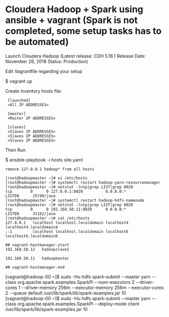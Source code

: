 # Cloudera  Hadoop + Spark using ansible + vagrant (Spark is not completed, some setup tasks has to be automated)

Launch Cloudera Hadoop 
(Latest release: CDH 5.16.1 Release Date: November 28, 2018 Status: Production)

Edit Vagrantfile regarding your setup

$ vagrant up

Create inventory hosts file: 
     
     [launched]
     <All IP ADDRESSES>
     
     [master]
     <Master IP ADDRESSES>
     
     [slaves]
     <Slaves IP ADDRESSES>
     <Slaves IP ADDRESSES>
     <Slaves IP ADDRESSES>
     
Then Run
      
$ ansible-playbook  -i hosts site.yaml 

```
remove 127.0.0.1 hadoop* from all hosts

[root@hadoopmaster ~]# vi /etc/hosts
[root@hadoopmaster ~]# systemctl restart hadoop-yarn-resourcemanager
[root@hadoopmaster ~]# netstat -lntp|grep LIST|grep 8020
tcp        0      0 127.0.0.1:8020          0.0.0.0:*               LISTEN      25749/java          
[root@hadoopmaster ~]# systemctl restart hadoop-hdfs-namenode
[root@hadoopmaster ~]# netstat -lntp|grep LIST|grep 8020
tcp        0      0 192.168.50.11:8020      0.0.0.0:*               LISTEN      31162/java          
[root@hadoopmaster ~]# cat /etc/hosts
127.0.0.1   localhost localhost.localdomain localhost4 localhost4.localdomain4
::1         localhost localhost.localdomain localhost6 localhost6.localdomain6

## vagrant-hostmanager-start
192.168.50.12	hadoopslave1

192.168.50.11	hadoopmaster

## vagrant-hostmanager-end
```
[vagrant@hadoop-00 ~]$ sudo -Hu hdfs spark-submit --master yarn --class org.apache.spark.examples.SparkPi --num-executors 2 --driver-cores 1 --driver-memory 256m --executor-memory 256m --executor-cores 2 --queue default /usr/lib/spark/lib/spark-examples.jar 10
[vagrant@hadoop-00 ~]$ sudo -Hu hdfs spark-submit --master yarn --class org.apache.spark.examples.SparkPi --deploy-mode client /usr/lib/spark/lib/spark-examples.jar 10


```
